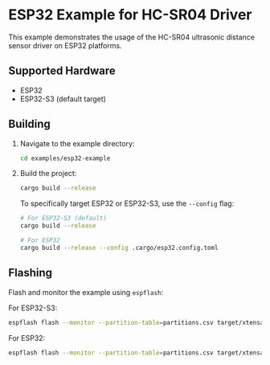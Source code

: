 # ESP32 Example for HC-SR04 Driver

This example demonstrates the usage of the HC-SR04 ultrasonic distance sensor driver on ESP32 platforms.

## Supported Hardware

- ESP32
- ESP32-S3 (default target)

## Building

1. Navigate to the example directory:

    ```bash
    cd examples/esp32-example
    ```

2. Build the project:

    ```bash
    cargo build --release
    ```

    To specifically target ESP32 or ESP32-S3, use the `--config` flag:

    ```bash
    # For ESP32-S3 (default)
    cargo build --release

    # For ESP32
    cargo build --release --config .cargo/esp32.config.toml
    ```

## Flashing

Flash and monitor the example using `espflash`:

For ESP32-S3:

```bash
espflash flash --monitor --partition-table=partitions.csv target/xtensa-esp32s3-espidf/release/esp32-example
```

For ESP32:

```bash
espflash flash --monitor --partition-table=partitions.csv target/xtensa-esp32-espidf/release/esp32-example
```
